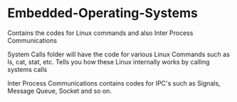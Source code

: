 # Embedded-Operating-Systems
Contains the codes for Linux commands and also Inter Process Communications

System Calls folder will have the code for various Linux Commands such as ls, cat, stat, etc. Tells you how these Linux internally works by calling systems calls

Inter Process Communications contains codes for IPC's such as Signals, Message Queue, Socket and so on.
